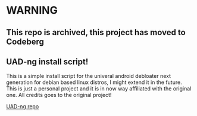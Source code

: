 # **WARNING**
## **This repo is archived, this project has moved to Codeberg**

## UAD-ng install script!

This is a simple install script for the univeral android debloater next generation for debian based linux distros, I might extend it in the future.
This is just a personal project and it is in now way affiliated with the original one. All credits goes to the original project!

[UAD-ng repo](https://github.com/Universal-Debloater-Alliance/universal-android-debloater-next-generation)
